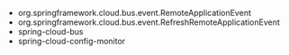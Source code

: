 



- org.springframework.cloud.bus.event.RemoteApplicationEvent
- org.springframework.cloud.bus.event.RefreshRemoteApplicationEvent
- spring-cloud-bus
- spring-cloud-config-monitor

